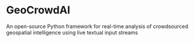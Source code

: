 # GeoCrowdAI
An open-source Python framework for real-time analysis of crowdsourced geospatial intelligence using live textual input streams
